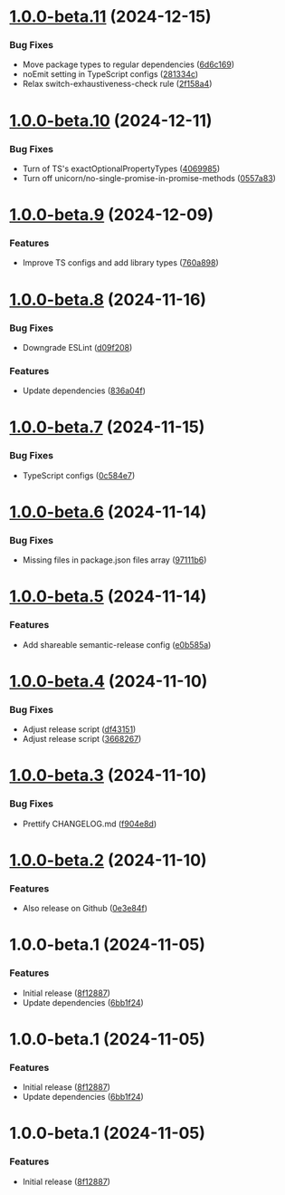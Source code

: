 # [1.0.0-beta.11](https://github.com/peerigon/configs/compare/v1.0.0-beta.10...v1.0.0-beta.11) (2024-12-15)


### Bug Fixes

* Move package types to regular dependencies ([6d6c169](https://github.com/peerigon/configs/commit/6d6c1695989f04898a1e730b6320b2cbea158a8f))
* noEmit setting in TypeScript configs ([281334c](https://github.com/peerigon/configs/commit/281334c3565ca0cd1afcc8d39a94857a0d42e9ae))
* Relax switch-exhaustiveness-check rule ([2f158a4](https://github.com/peerigon/configs/commit/2f158a4a25770897c6140d3356161349b79c1cc2))

# [1.0.0-beta.10](https://github.com/peerigon/configs/compare/v1.0.0-beta.9...v1.0.0-beta.10) (2024-12-11)


### Bug Fixes

* Turn of TS's exactOptionalPropertyTypes ([4069985](https://github.com/peerigon/configs/commit/4069985cad9b2da629e441cc1f02fd0e4be7f4a0))
* Turn off unicorn/no-single-promise-in-promise-methods ([0557a83](https://github.com/peerigon/configs/commit/0557a83c45b2fe3198f84d47412c90fbb87ddd69))

# [1.0.0-beta.9](https://github.com/peerigon/configs/compare/v1.0.0-beta.8...v1.0.0-beta.9) (2024-12-09)


### Features

* Improve TS configs and add library types ([760a898](https://github.com/peerigon/configs/commit/760a8983b9d780601e7c6e2cb2c867f45f55f25f))

# [1.0.0-beta.8](https://github.com/peerigon/configs/compare/v1.0.0-beta.7...v1.0.0-beta.8) (2024-11-16)


### Bug Fixes

* Downgrade ESLint ([d09f208](https://github.com/peerigon/configs/commit/d09f2084646c68fd9998685143563ba88ddaab0a))


### Features

* Update dependencies ([836a04f](https://github.com/peerigon/configs/commit/836a04f798741639837bb56fcf3ecbc028794c14))

# [1.0.0-beta.7](https://github.com/peerigon/configs/compare/v1.0.0-beta.6...v1.0.0-beta.7) (2024-11-15)


### Bug Fixes

* TypeScript configs ([0c584e7](https://github.com/peerigon/configs/commit/0c584e70fd840e6ca857f4b177a21a389d958633))

# [1.0.0-beta.6](https://github.com/peerigon/configs/compare/v1.0.0-beta.5...v1.0.0-beta.6) (2024-11-14)


### Bug Fixes

* Missing files in package.json files array ([97111b6](https://github.com/peerigon/configs/commit/97111b66b1a741e25820bcf43b17355b59a95fca))

# [1.0.0-beta.5](https://github.com/peerigon/configs/compare/v1.0.0-beta.4...v1.0.0-beta.5) (2024-11-14)


### Features

* Add shareable semantic-release config ([e0b585a](https://github.com/peerigon/configs/commit/e0b585a4eaaa4dbcfb206315870d3a22fa1d7186))

# [1.0.0-beta.4](https://github.com/peerigon/configs/compare/v1.0.0-beta.3...v1.0.0-beta.4) (2024-11-10)


### Bug Fixes

* Adjust release script ([df43151](https://github.com/peerigon/configs/commit/df431514d28fd32d2bd69a50eeb8edf3e6cc1d44))
* Adjust release script ([3668267](https://github.com/peerigon/configs/commit/366826718205e6f542f69d890a44c3595fa84340))

# [1.0.0-beta.3](https://github.com/peerigon/configs/compare/v1.0.0-beta.2...v1.0.0-beta.3) (2024-11-10)

### Bug Fixes

- Prettify CHANGELOG.md ([f904e8d](https://github.com/peerigon/configs/commit/f904e8d535a8d04d615281bb942ccd8b2f12a9d9))

# [1.0.0-beta.2](https://github.com/peerigon/configs/compare/v1.0.0-beta.1...v1.0.0-beta.2) (2024-11-10)

### Features

- Also release on Github ([0e3e84f](https://github.com/peerigon/configs/commit/0e3e84f54a4689c8c0c3a340435346c351662cc9))

# 1.0.0-beta.1 (2024-11-05)

### Features

- Initial release ([8f12887](https://github.com/peerigon/configs/commit/8f128873b8481832dea06c88115a785c3c7a3627))
- Update dependencies ([6bb1f24](https://github.com/peerigon/configs/commit/6bb1f242e7de360d96868b8e2b6aea58ce493c31))

# 1.0.0-beta.1 (2024-11-05)

### Features

- Initial release ([8f12887](https://github.com/peerigon/configs/commit/8f128873b8481832dea06c88115a785c3c7a3627))
- Update dependencies ([6bb1f24](https://github.com/peerigon/configs/commit/6bb1f242e7de360d96868b8e2b6aea58ce493c31))

# 1.0.0-beta.1 (2024-11-05)

### Features

- Initial release ([8f12887](https://github.com/peerigon/configs/commit/8f128873b8481832dea06c88115a785c3c7a3627))
